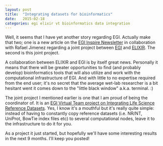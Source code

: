 ```yaml
---
layout: post
title:  "Integrating datasets for bioinformatics"
date:   2015-02-18
categories: egi elixir vt bioinformatics data integration
---
```

Well, it seems that I have yet another story regarding EGI. Actually make that two; one is a new article on the [EGI Inspire Newsletter](https://www.egi.eu/wp-content/uploads/2016/08/Inspired-issue-18.pdf) in collaboration with Rafael Jimenez regarding a joint project between [EGI](www.egi.eu) and [ELIXIR](https://www.elixir-europe.org/). The second is this joint project.

A collaboration between ELIXIR and EGI is by itself great news. Personally it means that there will be greater opportunities to find (and probably develop) bioinformatics tools that will also utilize and work with the computational infrastructure of EGI. And with little to no expertise required from the end user; it's no secret that the average wet-lab researcher is a bit hesitant went it comes down to the "little black window" a.k.a. terminal. :)

The joint project I mentioned earlier is one that I am proud of being the coordinator of. It is an [EGI Virtual Team project on Integrating Life Science Reference Datasets](https://wiki.egi.eu/wiki/Integrating_Reference_Datasets). Yes, I know it's a mouthful but it's really quite simple: instead of having to constantly copy reference datasets (i.e. NR/NT, UniProt, BowTie index files etc) to several computational nodes, leave it to the infrastructure to do it for you.

As a project it just started, but hopefully we'll have some interesting results in the next 9 months. I'll keep you posted!
